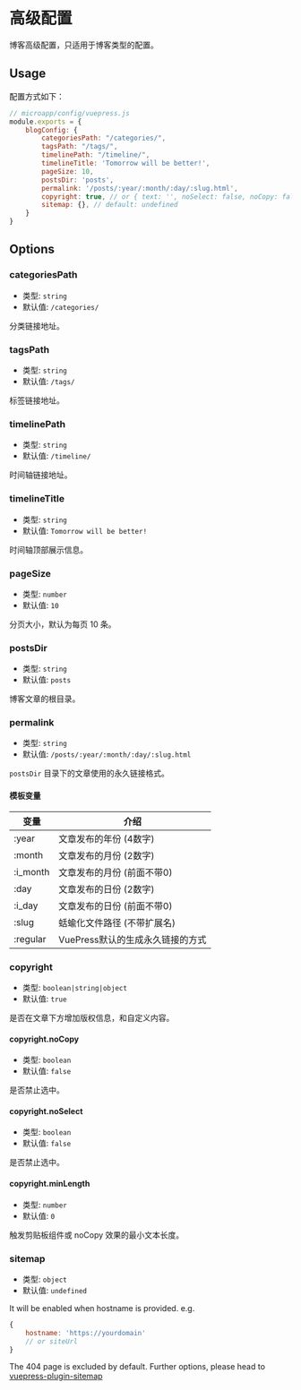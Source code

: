 # 高级配置

博客高级配置，只适用于博客类型的配置。

## Usage

配置方式如下：

```js
// microapp/config/vuepress.js
module.exports = {
    blogConfig: {
        categoriesPath: "/categories/",
        tagsPath: "/tags/",
        timelinePath: "/timeline/",
        timelineTitle: 'Tomorrow will be better!',
        pageSize: 10,
        postsDir: 'posts',
        permalink: '/posts/:year/:month/:day/:slug.html',
        copyright: true, // or { text: '', noSelect: false, noCopy: false, minLength: 0 }
        sitemap: {}, // default: undefined
    }
}
```

## Options

### categoriesPath

- 类型: `string`
- 默认值: `/categories/`

分类链接地址。

### tagsPath

- 类型: `string`
- 默认值: `/tags/`

标签链接地址。

### timelinePath

- 类型: `string`
- 默认值: `/timeline/`

时间轴链接地址。

### timelineTitle

- 类型: `string`
- 默认值: `Tomorrow will be better!`

时间轴顶部展示信息。

### pageSize

- 类型: `number`
- 默认值: `10`

分页大小，默认为每页 10 条。

### postsDir

- 类型: `string`
- 默认值: `posts`

博客文章的根目录。

### permalink

- 类型: `string`
- 默认值: `/posts/:year/:month/:day/:slug.html`

`postsDir` 目录下的文章使用的永久链接格式。

#### 模板变量

| 变量 | 介绍 |
| --- | --- |
| :year | 文章发布的年份 (4数字) |
| :month | 文章发布的月份 (2数字) |
| :i_month | 文章发布的月份 (前面不带0) |
| :day | 文章发布的日份 (2数字) |
| :i_day | 文章发布的日份 (前面不带0) |
| :slug | 蛞蝓化文件路径 (不带扩展名) |
| :regular | VuePress默认的生成永久链接的方式 |

### copyright

- 类型: `boolean|string|object`
- 默认值: `true`

是否在文章下方增加版权信息，和自定义内容。

#### copyright.noCopy

- 类型: `boolean`
- 默认值: `false`

是否禁止选中。

#### copyright.noSelect

- 类型: `boolean`
- 默认值: `false`

是否禁止选中。

#### copyright.minLength

- 类型: `number`
- 默认值: `0`

触发剪贴板组件或 noCopy 效果的最小文本长度。

### sitemap

- 类型: `object`
- 默认值: `undefined`

It will be enabled when hostname is provided. e.g.

```js
{
    hostname: 'https://yourdomain'
    // or siteUrl
}
```

The 404 page is excluded by default. Further options, please head to [vuepress-plugin-sitemap](https://github.com/ekoeryanto/vuepress-plugin-sitemap#options)
